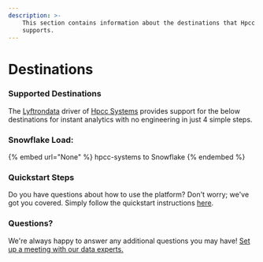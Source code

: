 ```yaml
---
description: >-
    This section contains information about the destinations that Hpcc Systems
    supports.
---
```


# Destinations

### Supported Destinations

The [Lyftrondata](https://www.lyftrondata.com/) driver of [Hpcc Systems](None) provides support for the below destinations for instant analytics with no engineering in just 4 simple steps.

### Snowflake Load:

{% embed url="None" %}
hpcc-systems to Snowflake
{% endembed %}

### Quickstart Steps

Do you have questions about how to use the platform? Don't worry; we've got you covered. Simply follow the quickstart instructions [here](README.md).

### Questions? <a href="#questions" id="questions"></a>

We're always happy to answer any additional questions you may have! [Set up a meeting with our data experts.](https://www.lyftrondata.com/book-a-meeting/)
